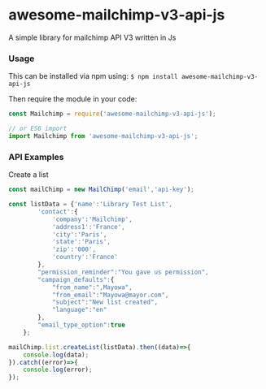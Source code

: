 # awesome-mailchimp-v3-api-js
A simple library for mailchimp API V3 written in Js

### Usage
This can be installed via npm using:
`$ npm install awesome-mailchimp-v3-api-js`

Then require the module in your code:
```js
const Mailchimp = require('awesome-mailchimp-v3-api-js');

// or ES6 import
import Mailchimp from 'awesome-mailchimp-v3-api-js';
```
### API Examples
Create a list
```js
const mailChimp = new MailChimp('email','api-key');

const listData = {'name':'Library Test List',
        'contact':{
            'company':'Mailchimp',
            'address1':'France',
            'city':'Paris',
            'state':'Paris',
            'zip':'000',
            'country':'France'
        },
        "permission_reminder":"You gave us permission",
        "campaign_defaults":{
            "from_name":",Mayowa",
            "from_email":"Mayowa@mayor.com",
            "subject":"New list created",
            "language":"en"
        },
        "email_type_option":true
    };

mailChimp.list.createList(listData).then((data)=>{
    console.log(data);
}).catch((error)=>{
    console.log(error);
});
```